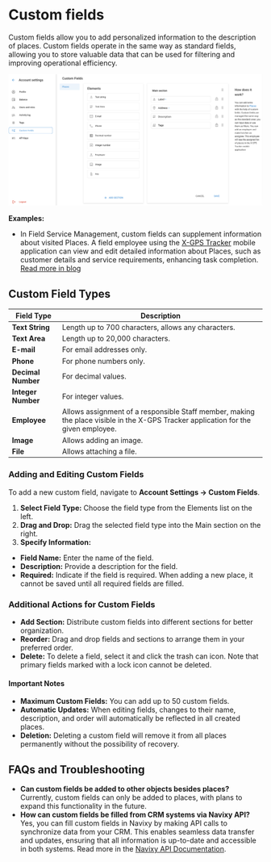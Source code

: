 # Custom fields

Custom fields allow you to add personalized information to the description of places. Custom fields operate in the same way as standard fields, allowing you to store valuable data that can be used for filtering and improving operational efficiency.

![image-20240718-172504.png](attachments/image-20240718-172504.png)

**Examples:**

* In Field Service Management, custom fields can supplement information about visited Places. A field employee using the [X-GPS Tracker](https://x-gps.app/) mobile application can view and edit detailed information about Places, such as customer details and service requirements, enhancing task completion. [Read more in blog](https://www.navixy.com/blog/custom-fields-navixy/)

## Custom Field Types

| **Field Type**     | **Description**                                                                                                                    |
| ------------------ | ---------------------------------------------------------------------------------------------------------------------------------- |
| **Text String**    | Length up to 700 characters, allows any characters.                                                                                |
| **Text Area**      | Length up to 20,000 characters.                                                                                                    |
| **E-mail**         | For email addresses only.                                                                                                          |
| **Phone**          | For phone numbers only.                                                                                                            |
| **Decimal Number** | For decimal values.                                                                                                                |
| **Integer Number** | For integer values.                                                                                                                |
| **Employee**       | Allows assignment of a responsible Staff member, making the place visible in the X-GPS Tracker application for the given employee. |
| **Image**          | Allows adding an image.                                                                                                            |
| **File**           | Allows attaching a file.                                                                                                           |

### Adding and Editing Custom Fields

To add a new custom field, navigate to **Account Settings → Custom Fields**.

1. **Select Field Type:** Choose the field type from the Elements list on the left.
2. **Drag and Drop:** Drag the selected field type into the Main section on the right.
3. **Specify Information:**

* **Field Name:** Enter the name of the field.
* **Description:** Provide a description for the field.
* **Required:** Indicate if the field is required. When adding a new place, it cannot be saved until all required fields are filled.

### Additional Actions for Custom Fields

* **Add Section:** Distribute custom fields into different sections for better organization.
* **Reorder:** Drag and drop fields and sections to arrange them in your preferred order.
* **Delete:** To delete a field, select it and click the trash can icon. Note that primary fields marked with a lock icon cannot be deleted.

#### Important Notes

* **Maximum Custom Fields:** You can add up to 50 custom fields.
* **Automatic Updates:** When editing fields, changes to their name, description, and order will automatically be reflected in all created places.
* **Deletion:** Deleting a custom field will remove it from all places permanently without the possibility of recovery.

## FAQs and Troubleshooting

* **Can custom fields be added to other objects besides places?** Currently, custom fields can only be added to places, with plans to expand this functionality in the future.
* **How can custom fields be filled from CRM systems via Navixy API?** Yes, you can fill custom fields in Navixy by making API calls to synchronize data from your CRM. This enables seamless data transfer and updates, ensuring that all information is up-to-date and accessible in both systems. Read more in the [Navixy API Documentation](https://www.navixy.com/docs/navixy-api/user-api/backend-api/resources/field-service/place/work-with-poi).
